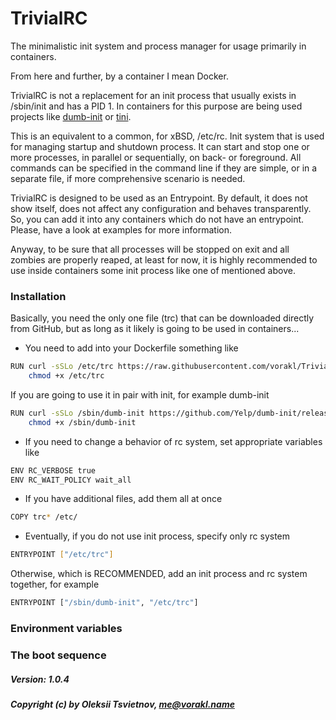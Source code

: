 # TrivialRC

The minimalistic init system and process manager for usage primarily in containers.

From here and further, by a container I mean Docker.

TrivialRC is not a replacement for an init process that usually exists in /sbin/init
and has a PID 1. In containers for this purpose are being used projects like
[dumb-init](https://github.com/Yelp/dumb-init) or [tini](https://github.com/krallin/tini).

This is an equivalent to a common, for xBSD, /etc/rc. Init system that is used for
managing startup and shutdown process. It can start and stop one or more processes,
in parallel or sequentially, on back- or foreground. All commands can be specified
in the command line if they are simple, or in a separate file, if more comprehensive
scenario is needed.

TrivialRC is designed to be used as an Entrypoint. By default, it does not show itself,
does not affect any configuration and behaves transparently. So, you can add it into
any containers which do not have an entrypoint. Please, have a look at examples for more information.

Anyway, to be sure that all processes will be stopped on exit and all zombies are properly reaped,
at least for now, it is highly recommended to use inside containers some init process like one
of mentioned above.


### Installation

Basically, you need the only one file (trc) that can be downloaded directly from GitHub,
but as long as it likely is going to be used in containers...

- You need to add into your Dockerfile something like

```bash
RUN curl -sSLo /etc/trc https://raw.githubusercontent.com/vorakl/TrivialRC/master/trc && \
    chmod +x /etc/trc
```

If you are going to use it in pair with init, for example dumb-init

```bash
RUN curl -sSLo /sbin/dumb-init https://github.com/Yelp/dumb-init/releases/download/v1.0.1/dumb-init_1.0.1_amd64 && \
    chmod +x /sbin/dumb-init
```

- If you need to change a behavior of rc system, set appropriate variables like

```bash
ENV RC_VERBOSE true
ENV RC_WAIT_POLICY wait_all
```

- If you have additional files, add them all at once

```bash
COPY trc* /etc/
```

- Eventually, if you do not use init process, specify only rc system

```bash
ENTRYPOINT ["/etc/trc"]
```

Otherwise, which is RECOMMENDED, add an init process and rc system together, for example

```bash
ENTRYPOINT ["/sbin/dumb-init", "/etc/trc"]
```

### Environment variables

### The boot sequence


##### Version: 1.0.4
##### Copyright (c) by Oleksii Tsvietnov, me@vorakl.name
